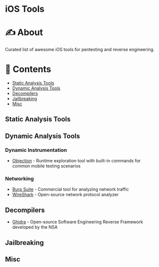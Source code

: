 # iOS Tools

# ✍️ About

Curated list of awesome iOS tools for pentesting and reverse engineering.

# 📝 Contents
- [Static Analysis Tools](#static-analysis-tools)
- [Dynamic Analysis Tools](#dynamic-analysis-tools)
- [Decompilers](#decompilers)
- [Jailbreaking](#jailbreaking)
- [Misc](#misc)

## Static Analysis Tools

## Dynamic Analysis Tools

### Dynamic Instrumentation
- [Objection](../common/tools/objection.md) - Runtime exploration tool with built-in commands for common mobile testing scenarios

### Networking
- [Burp Suite](../common/tools/burp-suite.md) - Commercial tool for analyzing network traffic
- [WireShark](../common/tools/WireShark.md) - Open-source network protocol analyzer

## Decompilers
- [Ghidra](../common/tools/ghidra.md) - Open-source Software Engineering Reverse Framework developed by the NSA

## Jailbreaking

## Misc